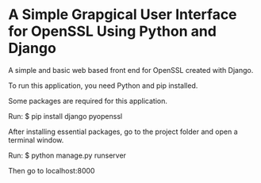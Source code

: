 # A Simple Grapgical User Interface for OpenSSL Using Python and Django
 A simple and basic web based front end for OpenSSL created with Django.

To run this application, you need Python and pip installed.
 
 
 Some packages are required for this application.
 
 Run:
 $ pip install django pyopenssl
 
 After installing essential packages, go to the project folder and open a terminal window.
 
 Run:
 $ python manage.py runserver
 
 
 
 Then go to localhost:8000
